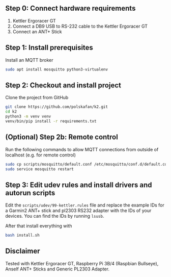 Step 0: Connect hardware requirements
----------
1. Kettler Ergoracer GT
2. Connect a DB9 USB to RS-232 cable to the Kettler Ergoracer GT
3. Connect an ANT+ Stick

Step 1: Install prerequisites
-----------
Install an MQTT broker
```bash
sudo apt install mosquitto python3-virtualenv
```

Step 2: Checkout and install project
----------
Clone the project from GitHub
```bash
git clone https://github.com/polskafan/k2.git
cd k2
python3 -m venv venv
venv/bin/pip install -r requirements.txt
```

(Optional) Step 2b: Remote control
-----------
Run the following commands to allow MQTT connections from outside of localhost (e.g. for remote control)
```bash
sudo cp scripts/mosquitto/default.conf /etc/mosquitto/conf.d/default.conf
sudo service mosquitto restart
```

Step 3: Edit udev rules and install drivers and autorun scripts
----------
Edit the `scripts/udev/99-kettler.rules` file and replace the example IDs
for a Garmin2 ANT+ stick and pl2303 RS232 adapter with the IDs of your
devices. You can find the IDs by running `lsusb`.

After that install everything with
```bash
bash install.sh 
```

Disclaimer
----------
Tested with Kettler Ergoracer GT, Raspberry Pi 3B/4 (Raspbian Bullseye), Anself ANT+ Sticks and Generic PL2303 Adapter. 
